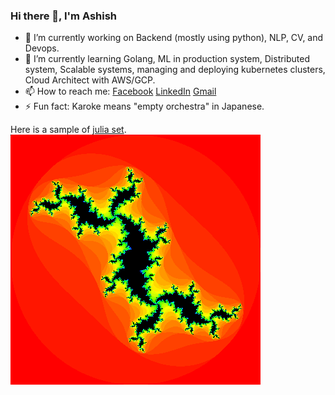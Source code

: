 ### Hi there 👋, I'm Ashish
- 🔭 I’m currently working on Backend (mostly using python), NLP, CV, and Devops.
- 🌱 I’m currently learning Golang, ML in production system, Distributed system, Scalable systems, managing and deploying kubernetes clusters, Cloud Architect with AWS/GCP.
- 📫 How to reach me: [Facebook](https://www.facebook.com/ashishsubedi.fb) [LinkedIn](https://www.linkedin.com/in/ashish-s-4692b810b/) [Gmail](mailto:iamashishsubedi@gmail.com)
- ⚡ Fun fact: Karoke means "empty orchestra" in Japanese.

Here is  a sample of [julia set](https://github.com/ashishsubedi/julia-set-visualization). 
![Julia Set Visualzation](https://github.com/ashishsubedi/julia-set-visualization/blob/main/julia-set-1.gif)
